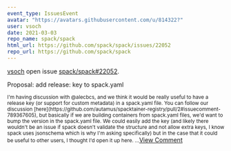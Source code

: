 ```yaml
---
event_type: IssuesEvent
avatar: "https://avatars.githubusercontent.com/u/814322?"
user: vsoch
date: 2021-03-03
repo_name: spack/spack
html_url: https://github.com/spack/spack/issues/22052
repo_url: https://github.com/spack/spack
---
```


<a href='https://github.com/vsoch' target='_blank'>vsoch</a> open issue <a href='https://github.com/spack/spack/issues/22052' target='_blank'>spack/spack#22052</a>.

<p>Proposal: add release: key to spack.yaml</p><small>I'm having discussion with @alecbcs,  and we think it would be really useful to have a release key (or support for custom metadata) in a spack.yaml file. You can follow our discussion [here](https://github.com/autamus/spacktainer-registry/pull/2#issuecomment-789367605), but basically if we are building containers from spack.yaml files, we'd want to bump the version in the spack.yaml file. We could easily add the key (and likely there wouldn't be an issue if spack doesn't validate the structure and not allow extra keys, I know spack uses jsonschema which is why I'm asking specifically) but in the case that it could be useful to other users, I thought I'd open it up here....</small><a href='https://github.com/spack/spack/issues/22052' target='_blank'>View Comment</a>